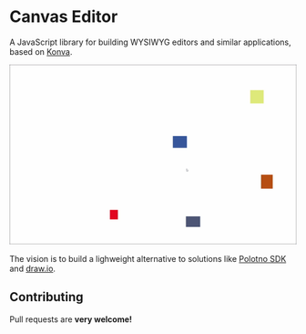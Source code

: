 # Canvas Editor

A JavaScript library for building WYSIWYG editors and similar applications, based on [Konva](https://konvajs.org/).

![Demo](img/demo.gif)

The vision is to build a lighweight alternative to solutions like [Polotno SDK](https://polotno.com/) and [draw.io](https://app.diagrams.net/).

## Contributing

Pull requests are **very welcome!**
